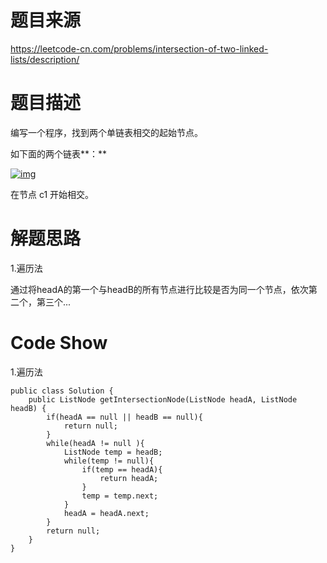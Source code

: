 # 题目来源

https://leetcode-cn.com/problems/intersection-of-two-linked-lists/description/

# 题目描述

编写一个程序，找到两个单链表相交的起始节点。

如下面的两个链表**：**

[![img](https://assets.leetcode-cn.com/aliyun-lc-upload/uploads/2018/12/14/160_statement.png)](https://assets.leetcode-cn.com/aliyun-lc-upload/uploads/2018/12/14/160_statement.png)

在节点 c1 开始相交。

# 解题思路

1.遍历法

通过将headA的第一个与headB的所有节点进行比较是否为同一个节点，依次第二个，第三个...

# Code Show

1.遍历法

```
public class Solution {
    public ListNode getIntersectionNode(ListNode headA, ListNode headB) {
        if(headA == null || headB == null){
            return null;
        }
        while(headA != null ){
            ListNode temp = headB;
            while(temp != null){
                if(temp == headA){
                    return headA;
                }
                temp = temp.next;
            }
            headA = headA.next;
        }
        return null;
    }
}
```

